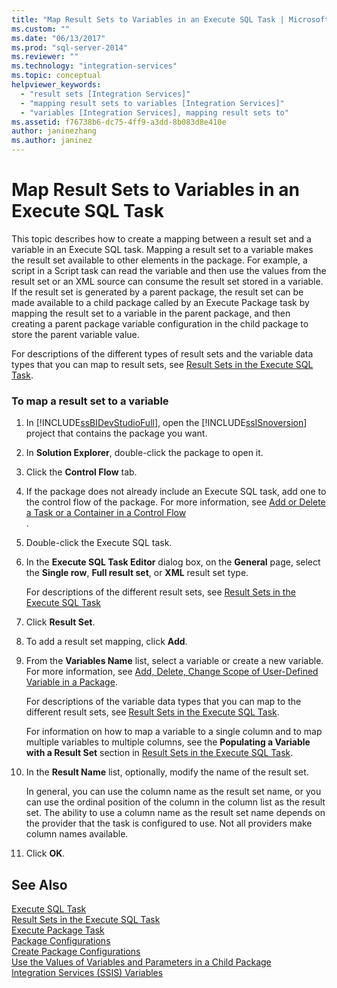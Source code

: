 ```yaml
---
title: "Map Result Sets to Variables in an Execute SQL Task | Microsoft Docs"
ms.custom: ""
ms.date: "06/13/2017"
ms.prod: "sql-server-2014"
ms.reviewer: ""
ms.technology: "integration-services"
ms.topic: conceptual
helpviewer_keywords: 
  - "result sets [Integration Services]"
  - "mapping result sets to variables [Integration Services]"
  - "variables [Integration Services], mapping result sets to"
ms.assetid: f76738b6-dc75-4ff9-a3dd-8b083d8e410e
author: janinezhang
ms.author: janinez
---
```

# Map Result Sets to Variables in an Execute SQL Task
  This topic describes how to create a mapping between a result set and a variable in an Execute SQL task. Mapping a result set to a variable makes the result set available to other elements in the package. For example, a script in a Script task can read the variable and then use the values from the result set or an XML source can consume the result set stored in a variable. If the result set is generated by a parent package, the result set can be made available to a child package called by an Execute Package task by mapping the result set to a variable in the parent package, and then creating a parent package variable configuration in the child package to store the parent variable value.  
  
 For descriptions of the different types of result sets and the variable data types that you can map to result sets, see [Result Sets in the Execute SQL Task](control-flow/execute-sql-task.md).  
  
### To map a result set to a variable  
  
1.  In [!INCLUDE[ssBIDevStudioFull](../includes/ssbidevstudiofull-md.md)], open the [!INCLUDE[ssISnoversion](../includes/ssisnoversion-md.md)] project that contains the package you want.  
  
2.  In **Solution Explorer**, double-click the package to open it.  
  
3.  Click the **Control Flow** tab.  
  
4.  If the package does not already include an Execute SQL task, add one to the control flow of the package. For more information, see [Add or Delete a Task or a Container in a Control Flow](control-flow/add-or-delete-a-task-or-a-container-in-a-control-flow.md)  
  .  
  
5.  Double-click the Execute SQL task.  
  
6.  In the **Execute SQL Task Editor** dialog box, on the **General** page, select the **Single row**, **Full result set**, or **XML** result set type.  
  
     For descriptions of the different result sets, see [Result Sets in the Execute SQL Task](result-sets-in-the-execute-sql-task.md)  
  
7.  Click **Result Set**.  
  
8.  To add a result set mapping, click **Add**.  
  
9. From the **Variables Name** list, select a variable or create a new variable. For more information, see [Add, Delete, Change Scope of User-Defined Variable in a Package](../../2014/integration-services/add-delete-change-scope-of-user-defined-variable-in-a-package.md).  
  
     For descriptions of the variable data types that you can map to the different result sets, see [Result Sets in the Execute SQL Task](result-sets-in-the-execute-sql-task.md).  
  
     For information on how to map a variable to a single column and to map multiple variables to multiple columns, see the **Populating a Variable with a Result Set** section in [Result Sets in the Execute SQL Task](control-flow/execute-sql-task.md).  
  
10. In the **Result Name** list, optionally, modify the name of the result set.  
  
     In general, you can use the column name as the result set name, or you can use the ordinal position of the column in the column list as the result set. The ability to use a column name as the result set name depends on the provider that the task is configured to use. Not all providers make column names available.  
  
11. Click **OK**.  
  
## See Also  
 [Execute SQL Task](control-flow/execute-sql-task.md)   
 [Result Sets in the Execute SQL Task](result-sets-in-the-execute-sql-task.md)   
 [Execute Package Task](control-flow/execute-package-task.md)   
 [Package Configurations](../../2014/integration-services/package-configurations.md)   
 [Create Package Configurations](../../2014/integration-services/create-package-configurations.md)   
 [Use the Values of Variables and Parameters in a Child Package](../../2014/integration-services/use-the-values-of-variables-and-parameters-in-a-child-package.md)   
 [Integration Services &#40;SSIS&#41; Variables](integration-services-ssis-variables.md)  
  
  
